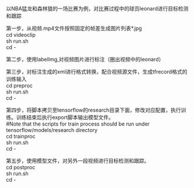 以NBA猛龙和森林狼的一场比赛为例，对比赛过程中的球员leonard进行目标检测和跟踪

第一步，从视频.mp4文件按照固定的帧差生成图片列表*.jpg  
cd videoclip  
sh run.sh  
cd -   

第二步，使用labelImg,对视频图片进行标注（圈出视频中的leonard）  

第三步，对标注生成的xml进行格式转换，配合视频源文件，生成tfrecord格式的训练输入  
cd preproc  
sh run.sh  
cd -  

第四步，将脚本拷贝至tensorflow的research目录下面，修改对应配置，执行训练。训练结束后执行export脚本输出模型文件。  
#Note that the scripts for train process should be run under tensorflow/models/research directory  
cd trainproc  
sh run.sh  
cd -  

第五步，使用模型文件，对另外一段视频进行目标检测和跟踪。  
cd postproc  
sh run.sh  
cd -  
